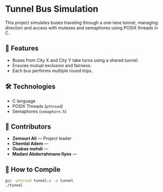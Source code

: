 # Tunnel Bus Simulation

This project simulates buses traveling through a one-lane tunnel, managing direction and access with mutexes and semaphores using POSIX threads in C.

## 🚀 Features

- Buses from City X and City Y take turns using a shared tunnel.
- Ensures mutual exclusion and fairness.
- Each bus performs multiple round trips.

## 🛠️ Technologies

- C language
- POSIX Threads (`pthread`)
- Semaphores (`semaphore.h`)

## 👥 Contributors

- **Zemouri Ali** — Project leader  
- **Chemlal Adem** —
- **Ouabas mehdi** —
- **Madani Abderrahmane Ilyes** — 

## 📂 How to Compile

```bash
gcc -pthread tunnel.c -o tunnel
./tunnel
